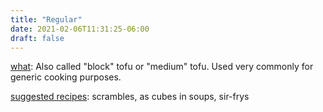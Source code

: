 ```yaml
---
title: "Regular"
date: 2021-02-06T11:31:25-06:00
draft: false
---
```

<u>what</u>: Also called "block" tofu or "medium" tofu. Used very commonly for generic cooking purposes. 

<u>suggested recipes</u>: scrambles, as cubes in soups, sir-frys